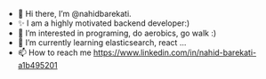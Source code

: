 - 👋 Hi there, I’m @nahidbarekati.
- ✨ I am a highly motivated backend developer:)
- 👀 I’m interested in programing, do aerobics, go walk :)
- 🌱 I’m currently learning elasticsearch, react ...
- 📫 How to reach me https://www.linkedin.com/in/nahid-barekati-a1b495201
